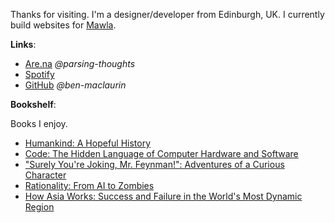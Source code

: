 Thanks for visiting. I'm a designer/developer from Edinburgh, UK. I currently build websites for [Mawla](https://mawla.agency/). 

**Links**:

- [Are.na](https://www.are.na/parsing-thoughts) _@parsing-thoughts_
- [Spotify](https://open.spotify.com/user/7b6zfcpl3rva2qryhwjyycrsv?si=ad1a6fa2e97a4a9c)
- [GitHub](https://github.com/ben-maclaurin) _@ben-maclaurin_

**Bookshelf**:

Books I enjoy.

- [Humankind: A Hopeful History](https://www.goodreads.com/book/show/52879286-humankind)
- [Code: The Hidden Language of Computer Hardware and Software](https://www.goodreads.com/book/show/44882.Code)
- ["Surely You're Joking, Mr. Feynman!": Adventures of a Curious Character](https://www.goodreads.com/book/show/35167685-surely-you-re-joking-mr-feynman)
- [Rationality: From AI to Zombies](https://www.goodreads.com/book/show/25131230-rationality#:~:text=%22Rationality%3A%20From%20AI%20to%20Zombies%22%20compiles%20six%20volumes%20of,the%20art%E2%80%94of%20human%20rationality.)
- [How Asia Works: Success and Failure in the World's Most Dynamic Region](https://www.goodreads.com/en/book/show/16144575-how-asia-works)
